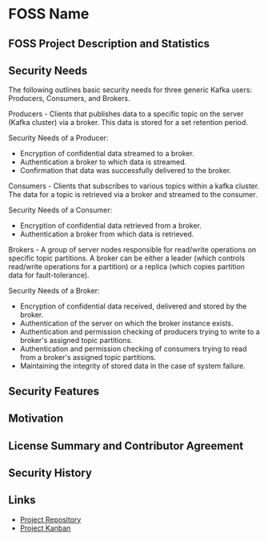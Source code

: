 # FOSS Name

## FOSS Project Description and Statistics

## Security Needs

The following outlines basic security needs for three generic Kafka users: Producers, Consumers, and Brokers.

Producers - Clients that publishes data to a specific topic on the server (Kafka cluster) via a broker. This data is stored for a set retention period.

Security Needs of a Producer:

* Encryption of confidential data streamed to a broker.
* Authentication a broker to which data is streamed.
* Confirmation that data was successfully delivered to the broker. 
	
Consumers - Clients that subscribes to various topics within a kafka cluster. The data for a topic is retrieved via a broker and streamed to the consumer.

Security Needs of a Consumer:

* Encryption of confidential data retrieved from a broker.
* Authentication a broker from which data is retrieved.

Brokers - A group of server nodes responsible for read/write operations on specific topic partitions. A broker can be either a leader (which controls read/write operations for a partition) or a replica (which copies partition data for fault-tolerance).

Security Needs of a Broker:

* Encryption of confidential data received, delivered and stored by the broker.
* Authentication of the server on which the broker instance exists.
* Authentication and permission checking of producers trying to write to a broker's assigned topic partitions. 
* Authentication and permission checking of consumers trying to read from a broker's assigned topic partitions.
* Maintaining the integrity of stored data in the case of system failure.



## Security Features 

## Motivation

## License Summary and Contributor Agreement

## Security History

## Links
* [Project Repository](https://github.com/isxbot/software-assurance)
* [Project Kanban](https://github.com/isxbot/software-assurance/projects/1)
